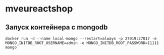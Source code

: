 # mveureactshop

## Запуск контейнера с mongodb
`docker run -d --name local-mongo --restart=always -p 27019:27017 -e MONGO_INITDB_ROOT_USERNAME=admin -e MONGO_INITDB_ROOT_PASSWORD=11111 mongo`

